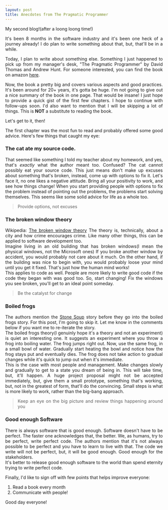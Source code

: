 ```yaml
---
layout: post
title: Anecdotes from The Pragmatic Programmer
---
```


<div align="justify">My second blog!(after a loong loong time!)

It's been 8 months in the software industry and it's been one heck of a journey already! I do plan to write something about that, but, that'll be in a while.

Today, I plan to write about something else. Something I just happened to pick up from my manager's desk, "The Pragmatic Programmer" by David Thomas and Andrew Hunt. For someone interested, you can find the book on amazon <a href="https://www.amazon.in/Pragmatic-Programmer-journey-mastery-Anniversary-ebook/dp/B07VRS84D1/ref=asc_df_B07VRS84D1/">here</a>.

Now, the book a pretty big and covers various aspects and good practices. It's been around for 20+ years, it's gotta be huge. I'm not going to give out a nice summary of the book in one page. That would be insane! I just hope to provide a quick gist of the first few chapters. I hope to continue with follow-ups soon. I'd also want to mention that I will be skipping a lot of things. This is <b>NOT</b> a substitute to reading the book.

Let's get to it, then!

The first chapter was the most fun to read and probably offered some good advice. Here's few things that caught my eye:

<h3>The cat ate my source code.</h3>
That seemed like something I told my teacher about my homework, and yes, that's <i>exactly</i> what the author meant too. Confused? The cat cannot possibly eat your source code. This just means don't make up excuses about something that's broken, instead, come up with options to fix it. Let's face it, no one likes a negative attitude. Bring all your positivity to work, and see how things change! When you start providing people with options to fix the problem instead of pointing out the problems, the problems start solving themselves. This seems like some solid advice for life as a whole too.

>Provide options, not excuses

<h3>The broken window theory</h3>
Wikipedia: <a href="https://en.wikipedia.org/wiki/Broken_windows_theory">The broken window theory</a>
The theory is, technically, about a city and how crime encourages crime. Like many other things, this can be applied to software development too.<br>
Imagine living in an old building that has broken windows(I mean the physical windows, not the Microsoft ones) If you broke another window by accident, you would probably not care about it much. On the other hand, if the building was nice to begin with, you would probably loose your mind until you get it fixed. That's just how the human mind works!<br>
This applies to code as well. People are more likely to write good code if the code they began with was good too. So, start changing! Fix the windows you see broken, you'll get to an ideal point someday.

> Be the catalyst for change

<h3>Boiled frogs</h3>
The authors mention the <a href="https://en.wikipedia.org/wiki/Stone_Soup">Stone Soup</a> story before they go into the boiled frogs story. For this post, I'm going to skip it. Let me know in the comments below if you want me to re-iterate the story.<br>
The boiled frogs theory(I genuinly hope it's a theory and not an experiment) is quiet an interesting one. It suggests an experiment where you throw a frog into boiling water. The frog jumps right out. Now, use the same frog, in a small bowl of water. Gradually start heating the bowl and notice how the frog stays put and eventually dies. The frog does not take action to gradual changes while it's quick to jump out when it's immediate.<br>
This is the case with most people and management. Make changes slowly and gradually to get to a state you dream of being in. This will take time, but, it'll happen. A huge project proposal might not be accepted immediately, but, give them a small prototype, something that's working, but, not in the greatest of form, that'll do the convincing. Small steps is what is more likely to work, rather than the big-bang approach.

> Keep an eye on the big picture and review things happening around you

<h3>Good enough Software</h3>
There is always software that is good enough. Software doesn't have to be perfect. The faster one acknowledges that, the better. We, as humans, try to be perfect, write perfect code. The authors mention that it's not always possible to be perfect and you have to learn to live with that. The code we write will not be perfect, but, it will be good enough. Good enough for the stakeholders.<br>
It's better to release good enough software to the world than spend eternity trying to write perfect code.


Finally, I'd like to sign off with few points that helps improve everyone:
1. Read a book every month
2. Communicate with people!

Good day everyone!
</div>
